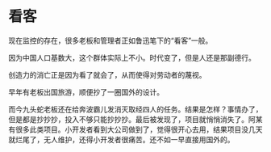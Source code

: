 # 看客

现在监控的存在，很多老板和管理者正如鲁迅笔下的“看客”一般。

因为中国人口基数大，这个群体实际上不小。时代变了，但是人还是那副德行。

创造力的消亡正是因为看了就会了，从而使得对劳动者的蔑视。

早年有老板出国旅游，顺便抄了一圈国外的设计。

而今九头蛇老板还在给奔波霸儿发消灭取经四人的任务。结果是怎样？事情办了，但是都是抄抄抄，投入不够只能抄抄抄。最后被发现了，项目就悄悄消失了。阿某有很多此类项目。小开发者看到大公司做到了，觉得很开心去用，结果项目没几天就烂尾了，无人维护，还得小开发者很痛苦。还不如一早直接用国外的。
